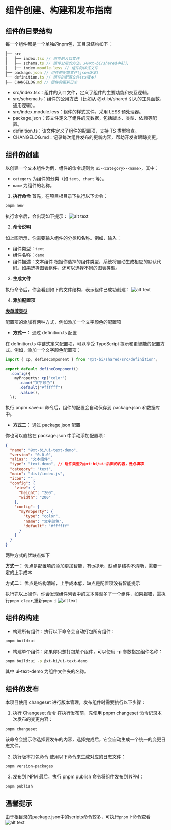 # 组件创建、构建和发布指南

## 组件的目录结构
每一个组件都是一个单独的npm包，其目录结构如下：
```ts
├── src
│   ├── index.tsx // 组件的入口文件
│   ├── schema.ts // 组件公用的方法，从@xt-bi/shared中引入
│   ├── index.moudle.less // 组件的样式文件
├── package.json // 组件的配置文件(json版本)
└── definition.ts // 组件的配置文件(ts版本)
├── CHANGELOG.md // 组件的更新日志
```
- src/index.tsx：组件的入口文件，定义了组件的主要功能和交互逻辑。
- src/schema.ts：组件的公用方法（比如从 @xt-bi/shared 引入的工具函数、通用逻辑）。
- src/index.module.less：组件的样式文件，采用 LESS 预处理器。
- package.json：该文件定义了组件的元数据，包括版本、类型、依赖等配置。
- definition.ts：该文件定义了组件的配置项，支持 TS 类型检查。
- CHANGELOG.md：记录每次组件发布的更新内容，帮助开发者跟踪变更。


## 组件的创建
以创建一个文本组件为例，组件的命令规则为 `ui-<category>-<name>`，其中：

- `category` 为组件的分类（如 `text`、`chart` 等）。
- `name` 为组件的名称。

1. **执行命令**
首先，在项目根目录下执行以下命令：

```bash
pnpm new
```

执行命令后，会出现如下提示：
![alt text](public/image-12.png)

2. **命令说明**

如上图所示，你需要输入组件的分类和名称。例如，输入：

- 组件类型：`text`
- 组件名称：`demo`
- 组件描述：文本组件
根据你选择的组件类型，系统将自动生成相应的默认代码。如果选择图表组件，还可以选择不同的图表类型。

3. **生成文件**

执行命令后，你会看到如下的文件结构，表示组件已成功创建：
![alt text](public/image-13.png)

4. **添加配置项**

[**表单域类型**](https://xtspace.yuque.com/otnc49/fp1zbw/tq98me50439mxs5u)

配置项的添加有两种方式，例如添加一个文字颜色的配置项

- **方式一：** 通过 definition.ts 配置

在 definition.ts 中链式定义配置项，可以享受 TypeScript 提示和更智能的配置方式。例如，添加一个文字颜色配置项：
```ts
import { cp, defineComponent } from "@xt-bi/shared/src/definition";

export default defineComponent()
  .config({
    myProperty: cp("color")
      .name("文字颜色")
      .default("#ffffff")
      .value(),
  });

```
执行 pnpm save:ui 命令后，组件的配置会自动保存到 package.json 和数据库中。

- **方式二：** 通过 package.json 配置

你也可以直接在 package.json 中手动添加配置项：
```json
{
  "name": "@xt-bi/ui-text-demo",
  "version": "0.0.0",
  "alias": "文本组件",
  "type": "text-demo", // 组件类型为@xt-bi/ui-后面的内容，是必填项
  "category": "text",
  "main": "dist/index.js",
  "icon": "",
  "config": {
    "view": {
      "height": "200",
      "width": "200"
    },
    "config": {
      "myProperty": {
        "type": "color",
        "name": "文字颜色",
        "default": "#ffffff"
      }
    }
  }
}

```

两种方式的优缺点如下

**方式一：** 优点是配置项的添加更加智能，有ts提示，缺点是结构不清晰，需要一定的上手成本

**方式二：** 优点是结构清晰，上手成本低，缺点是配置项没有智能提示

执行完以上操作，你会发现组件列表中的文本类型多了一个组件，如果报错，需执行`pnpm clear`,重新`pnpm i`
![alt text](public/image-15.png)


## 组件的构建
- 构建所有组件：执行以下命令会自动打包所有组件：
```bash
pnpm build:ui
```
- 构建单个组件：如果你只想打包某个组件，可以使用 -p 参数指定组件名称：
```bash
pnpm build:ui -p @xt-bi/ui-text-demo
```
其中 ui-text-demo 为组件文件夹的名称。


## 组件的发布
本项目使用 changeset 进行版本管理，发布组件时需要执行以下步骤：

1. 执行 Changeset 命令
在执行发布前，先使用 pnpm changeset 命令记录本次发布的变更内容：

```bash
pnpm changeset
```
该命令会提示你选择要发布的内容，选择完成后，它会自动生成一个统一的变更日志文件。

2. 执行版本打包命令
使用以下命令来生成对应的日志文件：

```bash
pnpm version-packages
```

3. 发布到 NPM
最后，执行 pnpm publish 命令将组件发布到 NPM：

```bash
pnpm publish
```

## 温馨提示
由于根目录的package.json中的scripts命令较多，可执行`pnpm h`命令查看
![alt text](public/image-16.png)
